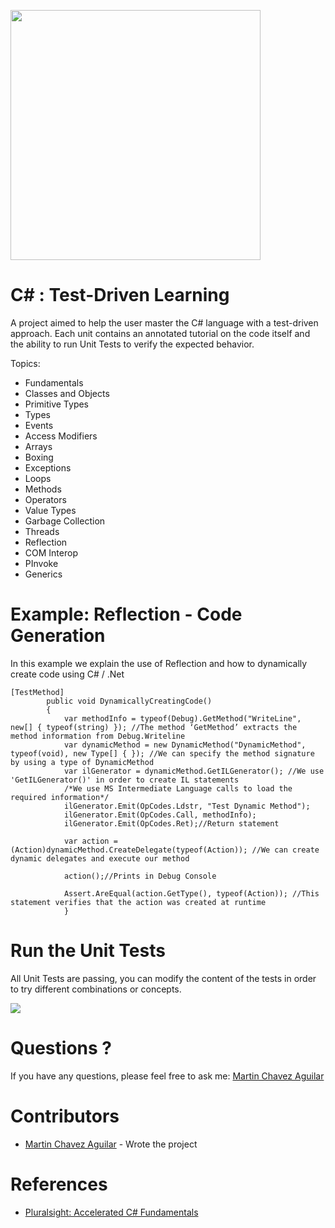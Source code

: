 <a name="README">[<img src="https://s3-us-west-2.amazonaws.com/martinbucket/Learn+C%23-logo.png" width="400px" />](https://github.com/MartinChavez/Learn-CSharp)</a>

C# : Test-Driven Learning
================

A project aimed to help the user master the C# language with a test-driven approach. Each unit contains an annotated tutorial on the code itself and the ability to run Unit Tests to verify the expected behavior.

Topics:

 - Fundamentals
 - Classes and Objects 
 - Primitive Types
 - Types
 - Events 
 - Access Modifiers
 - Arrays
 - Boxing
 - Exceptions
 - Loops
 - Methods
 - Operators
 - Value Types
 - Garbage Collection
 - Threads
 - Reflection
 - COM Interop
 - PInvoke
 - Generics
 
Example: Reflection - Code Generation
====================
In this example we explain the use of Reflection and how to dynamically create code using C# / .Net
```CSharp
[TestMethod]
        public void DynamicallyCreatingCode()
        {
            var methodInfo = typeof(Debug).GetMethod("WriteLine", new[] { typeof(string) }); //The method ‘GetMethod’ extracts the method information from Debug.Writeline 
            var dynamicMethod = new DynamicMethod("DynamicMethod", typeof(void), new Type[] { }); //We can specify the method signature by using a type of DynamicMethod
            var ilGenerator = dynamicMethod.GetILGenerator(); //We use 'GetILGenerator()' in order to create IL statements
            /*We use MS Intermediate Language calls to load the required information*/
            ilGenerator.Emit(OpCodes.Ldstr, "Test Dynamic Method");
            ilGenerator.Emit(OpCodes.Call, methodInfo);
            ilGenerator.Emit(OpCodes.Ret);//Return statement

            var action = (Action)dynamicMethod.CreateDelegate(typeof(Action)); //We can create dynamic delegates and execute our method

            action();//Prints in Debug Console

            Assert.AreEqual(action.GetType(), typeof(Action)); //This statement verifies that the action was created at runtime
            }
```

Run the Unit Tests
====================
All Unit Tests are passing, you can modify the content of the tests in order to try different combinations or concepts.

<a name="README">[<img src="https://s3-us-west-2.amazonaws.com/testdrivenlearningbucket/PassingRunningTests.png" />](https://github.com/MartinChavez/Learn-CSharp)</a>


Questions ?
====================

If you have any questions, please feel free to ask me:
[Martin Chavez Aguilar](mailto:martin.chavez@live.com)

Contributors
====================

* [Martin Chavez Aguilar](https://www.linkedin.com/in/martinchavezaguilar) - Wrote the project

References
====================

* [Pluralsight: Accelerated C# Fundamentals](http://www.pluralsight.com/courses/csharp-fundamentals)
